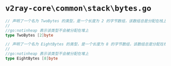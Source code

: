 # `v2ray-core\common\stack\bytes.go`

```go
// 声明了一个名为 TwoBytes 的类型，是一个长度为 2 的字节数组，该数组总是分配在栈上
//
//go:notinheap 表示该类型不会被分配在堆上
type TwoBytes [2]byte

// 声明了一个名为 EightBytes 的类型，是一个长度为 8 的字节数组，该数组总是分配在栈上
//
//go:notinheap 表示该类型不会被分配在堆上
type EightBytes [8]byte
```